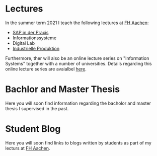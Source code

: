 # Lectures
In the summer term 2021 I teach the following lectures at [FH Aachen](https://www.fh-aachen.de):

- [SAP in der Praxis](/teaching/sap_in_der_praxis)
- Informationssysteme
- Digital Lab
- [Industrielle Produktion](/teaching/industrielle_produktion)

Furthermore, ther will also be an online lecture series on "Information Systems" together with a number of universities. Details
regarding this online lecture series are avaialbel [here](https://taxxas.com/d.php?id=vvwi). 

# Bachlor and Master Thesis
Here you will soon find information regarding the bacholor and master thesis I supervised in the past. 

# Student Blog
Here you will soon find links to blogs written by students as part of my lecturs at [FH Aachen](https://www.fh-aachen.de).

